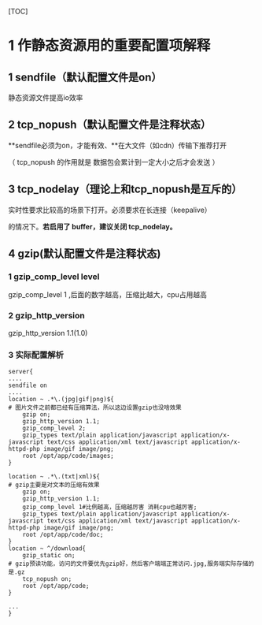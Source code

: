 [TOC]

# 1 作静态资源用的重要配置项解释

## 1 sendfile（默认配置文件是on）

静态资源文件提高io效率

## 2 tcp_nopush（默认配置文件是注释状态）

**sendfile必须为on，才能有效、**在大文件（如cdn）传输下推荐打开

（ tcp_nopush 的作用就是 数据包会累计到一定大小之后才会发送 ）

## 3 tcp_nodelay（理论上和tcp_nopush是互斥的）

实时性要求比较高的场景下打开。必须要求在长连接（keepalive）

的情况下。**若启用了 buffer，建议关闭 tcp_nodelay。**

## 4 gzip(默认配置文件是注释状态)

### 1 gzip_comp_level level

gzip_comp_level 1 ,后面的数字越高，压缩比越大，cpu占用越高

### 2 gzip_http_version

gzip_http_version 1.1(1.0)

### 3 实际配置解析

```
server{
....
sendfile on
....
location ~ .*\.(jpg|gif|png)${
# 图片文件之前都已经有压缩算法，所以这边设置gzip也没啥效果
	gzip on;
	gzip_http_version 1.1;
	gzip_comp_level 2;
	gzip_types text/plain application/javascript application/x-javascript text/css application/xml text/javascript application/x-httpd-php image/gif image/png;
	root /opt/app/code/images;
}

location ~ .*\.(txt|xml)${
# gzip主要是对文本的压缩有效果
	gzip on;
	gzip_http_version 1.1;
	gzip_comp_level 1#比例越高，压缩越厉害 消耗cpu也越厉害;
	gzip_types text/plain application/javascript application/x-javascript text/css application/xml text/javascript application/x-httpd-php image/gif image/png;
	root /opt/app/code/doc;
}
location ~ ^/download{
	gzip_static on;
# gzip预读功能，访问的文件要优先gzip好，然后客户端端正常访问.jpg,服务端实际存储的是.gz
	tcp_nopush on;
	root /opt/app/code;
}

...
}
```

